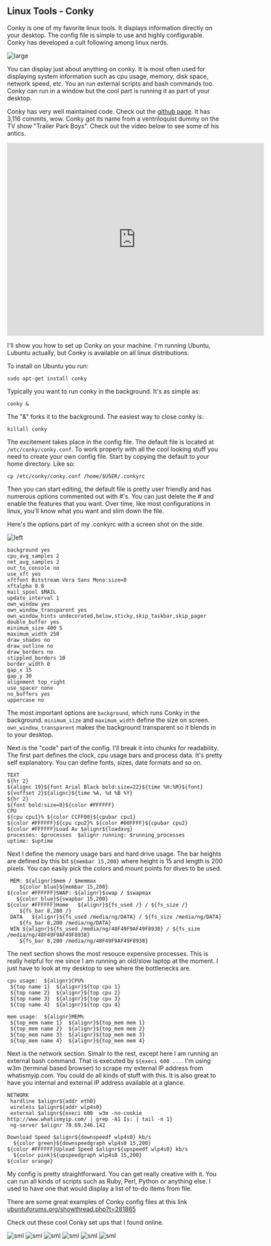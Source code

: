 ## Linux Tools - Conky
<!-- more -->
Conky is one of my favorite linux tools.  It displays information directly on your desktop.  The config file is simple to use and highly configurable.  Conky has developed a cult following among linux nerds.
<!-- more -->

![large](/img/Conky/conky_bubbles.jpg)

You can display just about anything on conky.  It is most often used for displaying system information such as cpu usage, memory, disk space, network speed, etc.  You an run external scripts and bash commands too.  Conky can run in a window but the cool part is running it as part of your desktop.

Conky has very well maintained code.  Check out the [github page](https://github.com/brndnmtthws/conky).  It has 3,116 commits, wow.  Conky got its name from a ventriloquist dummy on the TV show "Trailer Park Boys".  Check out the video below to see some of his antics.

<iframe width="600" height="450" src="https://www.youtube.com/embed/ZuhN1fUCMBM" frameborder="0" allowfullscreen></iframe>

I'll show you how to set up Conky on your machine.  I'm running Ubuntu, Lubuntu actually, but Conky is available on all linux distributions.

To install on Ubuntu you run:

    sudo apt-get install conky

Typically you want to run conky in the background.  It's as simple as:

    conky &

The "&" forks it to the background.  The easiest way to close conky is:

    killall conky

The excitement takes place in the config file.  The default file is located at `/etc/conky/conky.conf`.  To work properly with all the cool looking stuff you need to create your own config file.  Start by copying the default to your home directory.  Like so:

    cp /etc/conky/conky.conf /home/$USER/.conkyrc

Then you can start editing, the default file is pretty user friendly and has numerous options commented out with #'s.  You can just delete the # and enable the features that you want.  Over time, like most configurations in linux, you'll know what you want and slim down the file.

Here's the options part of my .conkyrc with a screen shot on the side.

![left](/img/Conky/my_conky_crop.png)

    background yes
    cpu_avg_samples 2
    net_avg_samples 2
    out_to_console no
    use_xft yes
    xftfont Bitstream Vera Sans Mono:size=8
    xftalpha 0.8
    mail_spool $MAIL
    update_interval 1
    own_window yes
    own_window_transparent yes
    own_window_hints undecorated,below,sticky,skip_taskbar,skip_pager
    double_buffer yes
    minimum_size 400 5
    maximum_width 250
    draw_shades no
    draw_outline no
    draw_borders no
    stippled_borders 10
    border_width 0
    gap_x 15
    gap_y 30 
    alignment top_right
    use_spacer none
    no_buffers yes
    uppercase no

The most important options are `background`, which runs Conky in the background.  `minimum_size` and `maximum_width` define the size on screen.  `own_window_transparent` makes the background transparent so it blends in to your desktop. 

Next is the "code" part of the config.  I'll break it into chunks for readability.  The first part defines the clock, cpu usage bars and process data.  It's pretty self explanatory.  You can define fonts, sizes, date formats and so on.

    TEXT
    ${hr 2}
    ${alignc 19}${font Arial Black bold:size=22}${time %H:%M}${font}
    ${voffset 2}${alignc}${time %A, %d %B %Y}
    ${hr 2}
    ${font bold:size=8}${color #FFFFFF}
    CPU
    ${cpu cpu1}% ${color CCFF00}${cpubar cpu1}
    ${color #FFFFFF}${cpu cpu2}% ${color #00FFFF}${cpubar cpu2}
    ${color #FFFFFF}Load Av $alignr${loadavg}
    processes: $processes  $alignr running: $running_processes
    uptime: $uptime

Next I define the memory usage bars and hard drive usage.  The bar heights are defined by this bit `${membar 15,200}` where height is 15 and length is 200 pixels.  You can easily pick the colors and mount points for dives to be used.

     MEM: ${alignr}$mem / $memmax
        ${color blue}${membar 15,200}
    ${color #FFFFFF}SWAP: ${alignr}$swap / $swapmax 
       ${color blue}${swapbar 15,200}
    ${color #FFFFFF}Home   ${alignr}${fs_used /} / ${fs_size /}
        ${fs_bar 8,200 /}
     DATA   ${alignr}${fs_used /media/ng/DATA} / ${fs_size /media/ng/DATA}
        ${fs_bar 8,200 /media/ng/DATA}
     WIN ${alignr}${fs_used /media/ng/48F49F9AF49F8938} / ${fs_size /media/ng/48F49F9AF49F8938}
        ${fs_bar 8,200 /media/ng/48F49F9AF49F8938}

  The next section shows the most resouce expensive processes.  This is really helpful for me since I am running an old/slow laptop at the moment.  I just have to look at my desktop to see where the bottlenecks are.
    
    cpu usage:  ${alignr}CPU%   
     ${top name 1}  ${alignr}${top cpu 1}
     ${top name 2}  ${alignr}${top cpu 2}
     ${top name 3}  ${alignr}${top cpu 3}
     ${top name 4}  ${alignr}${top cpu 4}
    
    mem usage:  ${alignr}MEM%   
     ${top_mem name 1}  ${alignr}${top_mem mem 1}
     ${top_mem name 2}  ${alignr}${top_mem mem 2}
     ${top_mem name 3}  ${alignr}${top_mem mem 3}
     ${top_mem name 4}  ${alignr}${top_mem mem 4}
    
Next is the network section.  Simalr to the rest, except here I am running an external bash command.  That is executed by `${execi 600 ...`.  I'm using w3m (terminal based browser) to scrape my external IP address from whatismyip.com.  You could do all kinds of stuff with this.  It is also great to have you internal and external IP address available at a glance.

    NETWORK
     hardline $alignr${addr eth0}
     wireless $alignr${addr wlp4s0}
     external $alignr${execi 600  w3m -no-cookie http://www.whatismyip.com/ | grep -A1 Is: | tail -n 1}
     ng-server $alignr 70.69.246.142
    
    Download Speed $alignr${downspeedf wlp4s0} kb/s
      ${color green}${downspeedgraph wlp4s0 15,200}
    ${color #FFFFFF}Upload Speed $alignr${upspeedf wlp4s0} kb/s
      ${color pink}${upspeedgraph wlp4s0 15,200}
    ${color orange}

My config is pretty straightforward.  You can get really creative with it.  You can run all kinds of scripts such as Ruby, Perl, Python or anything else.  I used to have one that would display a list of to-do items from file.

There are some great examples of Conky config files at this link [ubuntuforums.org/showthread.php?t=281865](http://ubuntuforums.org/showthread.php?t=281865)

Check out these cool Conky set ups that I found online.

![sml](/img/Conky/bloody.png)
![sml](/img/Conky/circles.png)
![sml](/img/Conky/karmic.png)
![sml](/img/Conky/grass.png)
![sml](/img/Conky/bb.png)
![sml](/img/Conky/full.png)